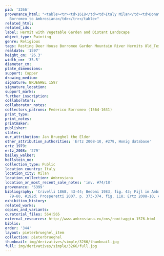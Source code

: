 ```yaml
---
pid: '3266'
provenance_html: "<table><tr><td>1618</td><td>Italy Milan</td><td>Donated by Cardinal
  Borromeo to Ambrosiana</td></tr></table>"
related_html: 
related_ids: 
label: Hermit with Vegetable Garden and Distant Landscape
object_type: Painting
genre: Religious
tags: Resting Deer House Borromeo Garden Mountain River Hermits Old_Testament Vegetables
realdate: '1597'
height_cm: '26.3'
width_cm: '35.5'
diameter_cm: 
plate_dimensions: 
support: Copper
drawing_medium: 
signature: BRUEGHEL 1597
signature_location: 
support_marks: 
further_inscription: 
collaborators: 
collaborator_notes: 
collectors_patrons: Federico Borromeo (1564-1631)
print_type: 
print_notes: 
printmaker: 
publisher: 
states: 
our_attribution: Jan Brueghel the Elder
other_attribution_authorities: 'Ertz 2008-10, #279, Honig database'
ertz_1979: 
ertz_2008: '279'
bailey_walker: 
hollstein_no: 
collection_type: Public
location_country: Italy
location_city: Milan
location_collection: Ambrosiana
location_or_most_recent_sale_notes: 'inv. #74/18'
provenance: '5399'
bibliography: 'Crivelli 1868, 43-44; Bedoni 1983, fig. 43; Pijl in Ambrosiana 2006,
  79-80, #192d; Prosperetti 2007, p. 373-374, fig. 118; Ertz 2008-10, cat. #279'
exhibition_history: 
related_works: 
copies_and_variants: 
curatorial_files: 564|565
external_resources: http://www.ambrosiana.eu/cms/romitaggio-1576.html
biblio: 
order: '344'
layout: pieterbrueghel_item
collection: pieterbrueghel
thumbnail: img/derivatives/simple/3266/thumbnail.jpg
full: img/derivatives/simple/3266/full.jpg
---
```

